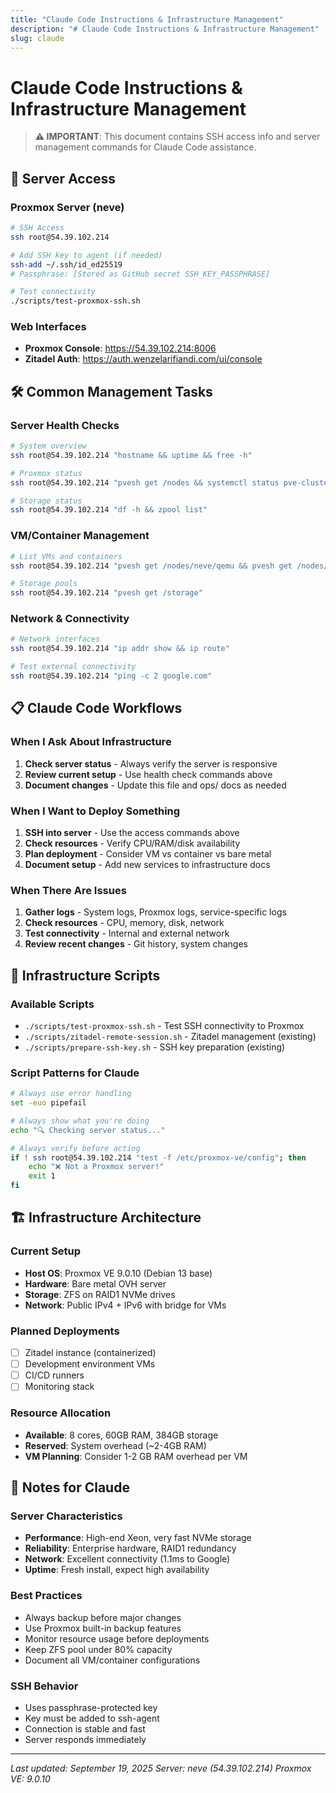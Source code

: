 ```yaml
---
title: "Claude Code Instructions & Infrastructure Management"
description: "# Claude Code Instructions & Infrastructure Management"
slug: claude
---
```


# Claude Code Instructions & Infrastructure Management

> **⚠️ IMPORTANT**: This document contains SSH access info and server management commands for Claude Code assistance.

## 🔑 Server Access

### Proxmox Server (neve)
```bash
# SSH Access
ssh root@54.39.102.214

# Add SSH key to agent (if needed)
ssh-add ~/.ssh/id_ed25519
# Passphrase: [Stored as GitHub secret SSH_KEY_PASSPHRASE]

# Test connectivity
./scripts/test-proxmox-ssh.sh
```

### Web Interfaces
- **Proxmox Console**: https://54.39.102.214:8006
- **Zitadel Auth**: https://auth.wenzelarifiandi.com/ui/console

## 🛠️ Common Management Tasks

### Server Health Checks
```bash
# System overview
ssh root@54.39.102.214 "hostname && uptime && free -h"

# Proxmox status
ssh root@54.39.102.214 "pvesh get /nodes && systemctl status pve-cluster"

# Storage status
ssh root@54.39.102.214 "df -h && zpool list"
```

### VM/Container Management
```bash
# List VMs and containers
ssh root@54.39.102.214 "pvesh get /nodes/neve/qemu && pvesh get /nodes/neve/lxc"

# Storage pools
ssh root@54.39.102.214 "pvesh get /storage"
```

### Network & Connectivity
```bash
# Network interfaces
ssh root@54.39.102.214 "ip addr show && ip route"

# Test external connectivity
ssh root@54.39.102.214 "ping -c 2 google.com"
```

## 📋 Claude Code Workflows

### When I Ask About Infrastructure
1. **Check server status** - Always verify the server is responsive
2. **Review current setup** - Use health check commands above
3. **Document changes** - Update this file and ops/ docs as needed

### When I Want to Deploy Something
1. **SSH into server** - Use the access commands above
2. **Check resources** - Verify CPU/RAM/disk availability
3. **Plan deployment** - Consider VM vs container vs bare metal
4. **Document setup** - Add new services to infrastructure docs

### When There Are Issues
1. **Gather logs** - System logs, Proxmox logs, service-specific logs
2. **Check resources** - CPU, memory, disk, network
3. **Test connectivity** - Internal and external network
4. **Review recent changes** - Git history, system changes

## 🔧 Infrastructure Scripts

### Available Scripts
- `./scripts/test-proxmox-ssh.sh` - Test SSH connectivity to Proxmox
- `./scripts/zitadel-remote-session.sh` - Zitadel management (existing)
- `./scripts/prepare-ssh-key.sh` - SSH key preparation (existing)

### Script Patterns for Claude
```bash
# Always use error handling
set -euo pipefail

# Always show what you're doing
echo "🔍 Checking server status..."

# Always verify before acting
if ! ssh root@54.39.102.214 "test -f /etc/proxmox-ve/config"; then
    echo "❌ Not a Proxmox server!"
    exit 1
fi
```

## 🏗️ Infrastructure Architecture

### Current Setup
- **Host OS**: Proxmox VE 9.0.10 (Debian 13 base)
- **Hardware**: Bare metal OVH server
- **Storage**: ZFS on RAID1 NVMe drives
- **Network**: Public IPv4 + IPv6 with bridge for VMs

### Planned Deployments
- [ ] Zitadel instance (containerized)
- [ ] Development environment VMs
- [ ] CI/CD runners
- [ ] Monitoring stack

### Resource Allocation
- **Available**: 8 cores, 60GB RAM, 384GB storage
- **Reserved**: System overhead (~2-4GB RAM)
- **VM Planning**: Consider 1-2 GB RAM overhead per VM

## 📝 Notes for Claude

### Server Characteristics
- **Performance**: High-end Xeon, very fast NVMe storage
- **Reliability**: Enterprise hardware, RAID1 redundancy
- **Network**: Excellent connectivity (1.1ms to Google)
- **Uptime**: Fresh install, expect high availability

### Best Practices
- Always backup before major changes
- Use Proxmox built-in backup features
- Monitor resource usage before deployments
- Keep ZFS pool under 80% capacity
- Document all VM/container configurations

### SSH Behavior
- Uses passphrase-protected key
- Key must be added to ssh-agent
- Connection is stable and fast
- Server responds immediately

---

*Last updated: September 19, 2025*
*Server: neve (54.39.102.214)*
*Proxmox VE: 9.0.10*